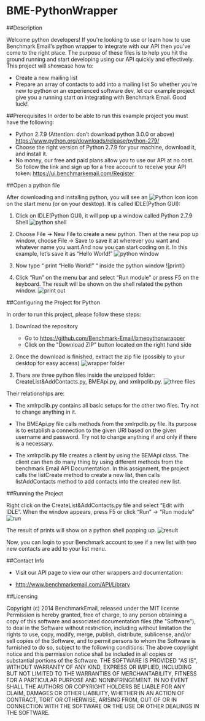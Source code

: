 BME-PythonWrapper
=================
##Description

Welcome python developers! If you're looking to use or learn how to use Benchmark Email's python wrapper to integrate with our API then you've come to the right place. The purpose of these files is to help you hit the ground running and start developing using our API quickly and effectively. This project will showcase how to:
- Create a new mailing list
- Prepare an array of contacts to add into a mailing list
So whether you're new to python or an experienced software dev, let our example project give you a running start on integrating with Benchmark Email. Good luck!

##Prerequisites
In order to be able to run this example project you must have the following:
- Python 2.7.9 (Attention: don’t download python 3.0.0 or above)  https://www.python.org/downloads/release/python-279/
- Choose the right version of Python 2.7.9 for your machine, download it, and install it.
- No money, our free and paid plans allow you to use our API at no cost. So follow the link and sign up for a free account to receive your API token: https://ui.benchmarkemail.com/Register

##Open a python file

After downloading and installing python, you will see an ![Python Icon](https://cloud.githubusercontent.com/assets/10159467/5621404/0115a41c-94ea-11e4-989e-9595c11f7cb4.png)  icon on the start menu (or on your desktop). It is called IDLE(Python GUI):

 1) Click on IDLE(Python GUI), it will pop up a window called Python 2.7.9 Shell ![python shell](https://cloud.githubusercontent.com/assets/10159467/5621408/012b7990-94ea-11e4-8884-391cfef6a7e4.png)
 
 2) Choose File → New File to create a new python. Then at the new pop up window, choose File → Save to save it at wherever you want and whatever name you want.And now you can start coding on it. In this example, let’s save it as “Hello World!” 
![python window]()
 
 3) Now type “ print “Hello World!” “ inside the python window ![print()
 
 4) Click “Run” on the menu bar and select “Run module” or press F5 on the keyboard. The result will be shown on the shell related the python window. ![print out]()
 
##Configuring the Project for Python

In order to run this project, please follow these steps: 

 1) Download the repository
    - Go to https://github.com/Benchmark-Email/bmepythonwrapper
    - Click on the "Download ZIP" button located on the right hand side
    
 2) Once the download is finished, extract the zip file (possibly to your desktop for easy access) ![wrapper folder]()  
 
 3) There are three python files inside the unzipped folder: CreateList&AddContacts.py, BMEApi.py, and xmlrpclib.py. ![three files]() 

Their relationships are:
 
 - The xmlrpclib.py contains all basic setups for the other two files. Try not to change anything in it.
 
 - The BMEApi.py file calls methods from the xmlrpclib.py file. Its purpose is to establish a connection to the given URI based on the given username and password. Try not to change anything if and only if there is a necessary.

 - The xmlrpclib.py file creates a client by using the BEMApi class. The client can then do many thing by using different methods from the benchmark Email API Documentation. In this assignment, the project calls the listCreate method to create a new list, then calls listAddContacts method to add contacts into the created new list.

##Running the Project

 Right click on the CreateList&AddContacts.py file and select “Edit with IDLE”. When the window appears, press F5 or click “Run” → “Run module” ![run]()
 
The result of prints will show on a python shell popping up. ![result]()
 
Now, you can login to your Benchmark account to see if a new list with two new contacts are add to your list menu.

##Contact Info

- Visit our API page to view our other wrappers and documentation:

- http://www.benchmarkemail.com/API/Library

##Licensing

Copyright (c) 2014 BenchmarkEmail, released under the MIT license
Permission is hereby granted, free of charge, to any person obtaining a copy of this software and associated documentation files (the "Software"), to deal in the Software without restriction, including without limitation the rights to use, copy, modify, merge, publish, distribute, sublicense, and/or sell copies of the Software, and to permit persons to whom the Software is furnished to do so, subject to the following conditions:
The above copyright notice and this permission notice shall be included in all copies or substantial portions of the Software.
THE SOFTWARE IS PROVIDED "AS IS", WITHOUT WARRANTY OF ANY KIND, EXPRESS OR IMPLIED, INCLUDING BUT NOT LIMITED TO THE WARRANTIES OF MERCHANTABILITY, FITNESS FOR A PARTICULAR PURPOSE AND NONINFRINGEMENT. IN NO EVENT SHALL THE AUTHORS OR COPYRIGHT HOLDERS BE LIABLE FOR ANY CLAIM, DAMAGES OR OTHER LIABILITY, WHETHER IN AN ACTION OF CONTRACT, TORT OR OTHERWISE, ARISING FROM, OUT OF OR IN CONNECTION WITH THE SOFTWARE OR THE USE OR OTHER DEALINGS IN THE SOFTWARE.
